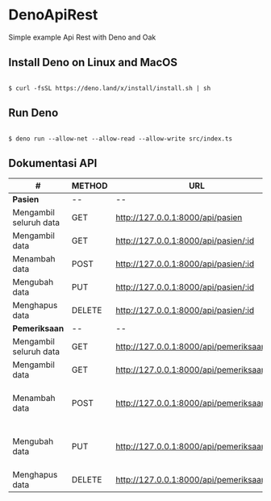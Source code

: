 
# DenoApiRest

Simple example Api Rest with Deno and Oak

  

## Install Deno on Linux and MacOS

  

```

$ curl -fsSL https://deno.land/x/install/install.sh | sh

```

  

## Run Deno

  

```

$ deno run --allow-net --allow-read --allow-write src/index.ts

```

  

## Dokumentasi API

|#|METHOD|URL|Params|
|--|--|--|--|
|**Pasien**|--|--|--|
| Mengambil seluruh data | GET | http://127.0.0.1:8000/api/pasien |--|
| Mengambil data |GET  |  http://127.0.0.1:8000/api/pasien/:id|id|
| Menambah data |POST  |  http://127.0.0.1:8000/api/pasien/:id|nama, alamat, umur|
| Mengubah data |PUT  |  http://127.0.0.1:8000/api/pasien/:id|nama, alamat, umur|
| Menghapus data |DELETE  |   http://127.0.0.1:8000/api/pasien/:id|id|
|**Pemeriksaan**|--|--|--|
| Mengambil seluruh data | GET | http://127.0.0.1:8000/api/pemeriksaan |--|
| Mengambil data |GET  |  http://127.0.0.1:8000/api/pemeriksaan/:id|id|
| Menambah data |POST  |  http://127.0.0.1:8000/api/pemeriksaan/:id|nomor_pemeriksaan, id_pasien, keluhan, resep, tanggal, status|
| Mengubah data |PUT  |  http://127.0.0.1:8000/api/pemeriksaan/:id|nomor_pemeriksaan, id_pasien, keluhan, resep, tanggal, status|
| Menghapus data |DELETE  |   http://127.0.0.1:8000/api/pemeriksaan/:id|id|
